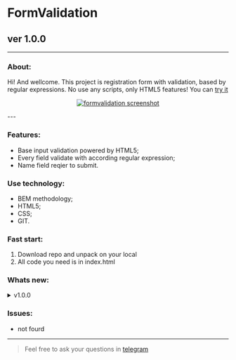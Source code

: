 # FormValidation
## ver 1.0.0
---

### About:

Hi! And wellcome.
This project is registration form with validation, based by regular expressions. No use any scripts, only HTML5 features! You can [try it](https://frontandrew.github.io/form-validation/)

<div align="center">

[![formvalidation screenshot](https://avatars.mds.yandex.net/get-pdb/2732355/e43f7ad4-d43e-464d-8ec2-53695b60cc98/s1200 "github.io/form-validation")](https://frontandrew.github.io/form-validation/)

</div>
---

### Features:

- Base input validation powered by HTML5;
- Every field validate with according regular expression;
- Name field reqier to submit.

### Use technology:

- BEM methodology;
- HTML5;
- CSS;
- GIT.

### Fast start:

1. Download repo and unpack on your local
2. All code  you need is in index.html

### Whats new:

<details>
    <summary>v1.0.0</summary>
    <li>Relise vertion</li>
    <li>Readme has been created</li>
</details>

### Issues:

- not fourd

-----
> Feel free to ask your questions in [telegram](http://t.me/frontandrew)
